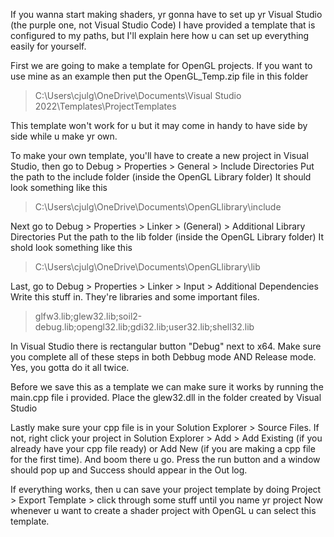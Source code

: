 If you wanna start making shaders, yr gonna have to set up yr Visual Studio (the purple one, not Visual Studio Code)
I have provided a template that is configured to my paths, but I'll explain here how u can set up everything easily for yourself.

First we are going to make a template for OpenGL projects. 
If you want to use mine as an example then put the OpenGL_Temp.zip file in this folder
>C:\Users\cjulg\OneDrive\Documents\Visual Studio 2022\Templates\ProjectTemplates

This template won't work for u but it may come in handy to have side by side while u make yr own. 

To make your own template, you'll have to create a new project in Visual Studio, then go to
Debug > Properties > General > Include Directories
Put the path to the include folder (inside the OpenGL Library folder)
It should look something like this 
>C:\Users\cjulg\OneDrive\Documents\OpenGLlibrary\include

Next go to 
Debug > Properties > Linker > (General) > Additional Library Directories
Put the path to the lib folder (inside the OpenGL Library folder)
It shold look something like this 
>C:\Users\cjulg\OneDrive\Documents\OpenGLlibrary\lib

Last, go to
Debug > Properties > Linker > Input > Additional Dependencies
Write this stuff in. They're libraries and some important files.
>glfw3.lib;glew32.lib;soil2-debug.lib;opengl32.lib;gdi32.lib;user32.lib;shell32.lib

In Visual Studio there is rectangular button "Debug" next to x64. 
Make sure you complete all of these steps in both Debbug mode AND Release mode. Yes, you gotta do it all twice.

Before we save this as a template we can make sure it works by running the main.cpp file i provided. 
Place the glew32.dll in the folder created by Visual Studio

Lastly make sure your cpp file is in your Solution Explorer > Source Files. If not, 
right click your project in Solution Explorer > Add > Add Existing (if you already have your cpp file ready) or Add New (if you are making a cpp file for the first time).
And boom there u go. Press the run button and a window should pop up and Success should appear in the Out log.

If everything works, then u can save your project template by doing Project > Export Template > click through some stuff until you name yr project
Now whenever u want to create a shader project with OpenGL u can select this template. 



